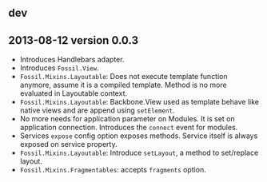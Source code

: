 dev
---

2013-08-12 version 0.0.3
------------------------

* Introduces Handlebars adapter.
* Introduces `Fossil.View`.
* `Fossil.Mixins.Layoutable`: Does not execute template function anymore, assume
  it is a compiled template. Method is no more evaluated in Layoutable context.
* `Fossil.Mixins.Layoutable`: Backbone.View used as template behave like native
  views and are append using `setElement`.
* No more needs for application parameter on Modules.
  It is set on application connection. Introduces the `connect` event for
  modules.
* Services `expose` config option exposes methods. Service itself is always
  exposed on service property.
* `Fossil.Mixins.Layoutable`: Introduce `setLayout`, a method to set/replace layout.
* `Fossil.Mixins.Fragmentables`: accepts `fragments` option.
